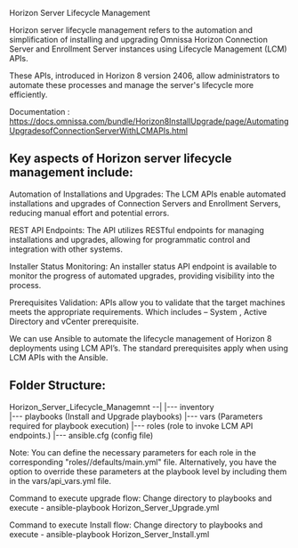 Horizon Server Lifecycle Management

Horizon server lifecycle management refers to the automation and simplification of installing and upgrading Omnissa Horizon Connection Server and Enrollment Server instances using Lifecycle Management (LCM) APIs. 

These APIs, introduced in Horizon 8 version 2406, allow administrators to automate these processes and manage the server's lifecycle more efficiently. 

Documentation : https://docs.omnissa.com/bundle/Horizon8InstallUpgrade/page/AutomatingUpgradesofConnectionServerWithLCMAPIs.html

Key aspects of Horizon server lifecycle management include:
----------------------------------------------------------
Automation of Installations and Upgrades:
      The LCM APIs enable automated installations and upgrades of Connection Servers and Enrollment Servers,
      reducing  manual effort and potential errors. 

REST API Endpoints:
     The API utilizes RESTful endpoints for managing installations and upgrades, allowing for programmatic control and
     integration with other systems. 

Installer Status Monitoring:
     An installer status API endpoint is available to monitor the progress of automated upgrades, providing visibility into
     the process. 

Prerequisites Validation:
      APIs allow you to validate that the target machines meets the appropriate requirements. Which includes – System ,
      Active Directory and vCenter prerequisite.


We can use Ansible to automate the lifecycle management of  Horizon 8 deployments using LCM API’s.
The standard prerequisites apply when using LCM APIs with the Ansible.

Folder Structure:
----------------
Horizon_Server_Lifecycle_Managemnt --|
                                     |--- inventory 			
					                           |--- playbooks (Install and Upgrade playbooks)
                                     |--- vars  (Parameters required for playbook execution)
                                     |--- roles (role to invoke LCM API endpoints.)
                                     |--- ansible.cfg (config file)                                                                

Note: You can define the necessary parameters for each role in the corresponding "roles/<role name>/defaults/main.yml" file. Alternatively, you have the option to override these parameters at the playbook level by including them in the vars/api_vars.yml file.

Command to execute upgrade flow:
Change directory to playbooks and execute - ansible-playbook Horizon_Server_Upgrade.yml

Command to execute Install flow:
Change directory to playbooks and execute - ansible-playbook Horizon_Server_Install.yml
                                                                   
